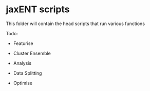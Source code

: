 # jaxENT scripts

This folder will contain the head scripts that run various functions 

Todo:
- Featurise
- Cluster Ensemble

- Analysis
- Data Splitting
- Optimise

